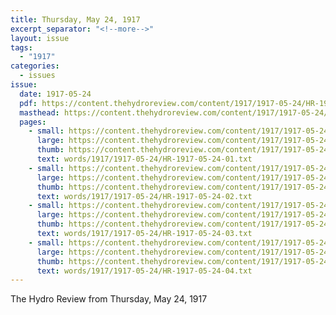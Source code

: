 ```yaml
---
title: Thursday, May 24, 1917
excerpt_separator: "<!--more-->"
layout: issue
tags:
  - "1917"
categories:
  - issues
issue:
  date: 1917-05-24
  pdf: https://content.thehydroreview.com/content/1917/1917-05-24/HR-1917-05-24.pdf
  masthead: https://content.thehydroreview.com/content/1917/1917-05-24/masthead/HR-1917-05-24.jpg
  pages:
    - small: https://content.thehydroreview.com/content/1917/1917-05-24/small/HR-1917-05-24-01.jpg
      large: https://content.thehydroreview.com/content/1917/1917-05-24/large/HR-1917-05-24-01.jpg
      thumb: https://content.thehydroreview.com/content/1917/1917-05-24/thumbnails/HR-1917-05-24-01.jpg
      text: words/1917/1917-05-24/HR-1917-05-24-01.txt
    - small: https://content.thehydroreview.com/content/1917/1917-05-24/small/HR-1917-05-24-02.jpg
      large: https://content.thehydroreview.com/content/1917/1917-05-24/large/HR-1917-05-24-02.jpg
      thumb: https://content.thehydroreview.com/content/1917/1917-05-24/thumbnails/HR-1917-05-24-02.jpg
      text: words/1917/1917-05-24/HR-1917-05-24-02.txt
    - small: https://content.thehydroreview.com/content/1917/1917-05-24/small/HR-1917-05-24-03.jpg
      large: https://content.thehydroreview.com/content/1917/1917-05-24/large/HR-1917-05-24-03.jpg
      thumb: https://content.thehydroreview.com/content/1917/1917-05-24/thumbnails/HR-1917-05-24-03.jpg
      text: words/1917/1917-05-24/HR-1917-05-24-03.txt
    - small: https://content.thehydroreview.com/content/1917/1917-05-24/small/HR-1917-05-24-04.jpg
      large: https://content.thehydroreview.com/content/1917/1917-05-24/large/HR-1917-05-24-04.jpg
      thumb: https://content.thehydroreview.com/content/1917/1917-05-24/thumbnails/HR-1917-05-24-04.jpg
      text: words/1917/1917-05-24/HR-1917-05-24-04.txt
---
```


The Hydro Review from Thursday, May 24, 1917

<!--more-->

